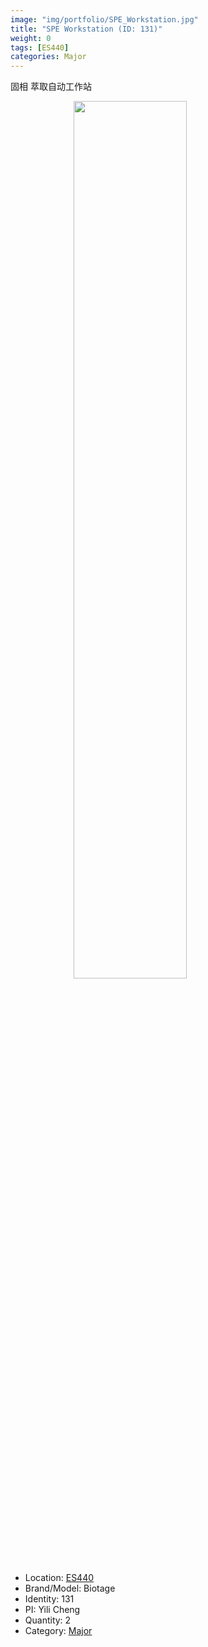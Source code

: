 ```yaml
---
image: "img/portfolio/SPE_Workstation.jpg"
title: "SPE Workstation (ID: 131)"
weight: 0
tags: [ES440]
categories: Major
---
```


固相 萃取自动工作站

<!--more-->

<img src="../../img/portfolio/SPE_Workstation.jpg" width="60%" style="display: block; margin: auto;">

- Location: [ES440](../../tags/es440)
- Brand/Model: Biotage
- Identity: 131
- PI: Yili Cheng
- Quantity: 2
- Category: [Major](../../categories/major)






